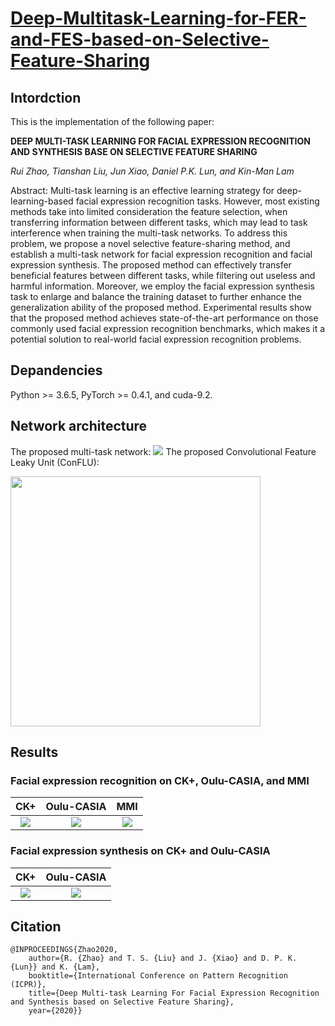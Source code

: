 # [Deep-Multitask-Learning-for-FER-and-FES-based-on-Selective-Feature-Sharing](https://github.com/RickZ1010/Multitask-Learning-in-Facial-Expression-Analysis-FET-plus-FER)

## Intordction
This is the implementation of the following paper:

**DEEP MULTI-TASK LEARNING FOR FACIAL EXPRESSION RECOGNITION AND SYNTHESIS BASE ON SELECTIVE FEATURE SHARING**

*Rui Zhao, Tianshan Liu, Jun Xiao, Daniel P.K. Lun, and Kin-Man Lam*

Abstract: Multi-task learning is an effective learning strategy for deep-learning-based facial expression recognition tasks. However, most existing methods take into limited consideration the feature selection, when transferring information between different tasks, which may lead to task interference when training the multi-task networks. To address this problem, we propose a novel selective feature-sharing method, and establish a multi-task network for facial expression recognition and facial expression synthesis. The proposed method can effectively transfer beneficial features between different tasks, while filtering out useless and harmful information. Moreover, we employ the facial expression synthesis task to enlarge and balance the training dataset to further enhance the generalization ability of the proposed method. Experimental results show that the proposed method achieves state-of-the-art performance on those commonly used facial expression recognition benchmarks, which makes it a potential solution to real-world facial expression recognition problems.

## Depandencies
Python >= 3.6.5, PyTorch >= 0.4.1, and cuda-9.2.

## Network architecture
The proposed multi-task network:
![](https://github.com/RickZ1010/Deep-Multitask-Learning-For-Facial-Expression-Analysis-FER-plus-FES/blob/master/figs/fig1.png?raw=true)
The proposed Convolutional Feature Leaky Unit (ConFLU):
<div align=left><img width="400" src="https://github.com/RickZ1010/Deep-Multitask-Learning-For-Facial-Expression-Analysis-FER-plus-FES/blob/master/figs/fig2.png?raw=true"/></div>

## Results
### Facial expression recognition on CK+, Oulu-CASIA, and MMI
CK+                        |  Oulu-CASIA               | MMI
:-------------------------:|:-------------------------:|:-------------------------:
![](https://github.com/RickZ1010/Deep-Multitask-Learning-For-FER-and-FES-based-on-Selective-Feature-Sharing/blob/master/figs/table1.png)  |  ![](https://github.com/RickZ1010/Deep-Multitask-Learning-For-FER-and-FES-based-on-Selective-Feature-Sharing/blob/master/figs/table2.png)|  ![](https://github.com/RickZ1010/Deep-Multitask-Learning-For-FER-and-FES-based-on-Selective-Feature-Sharing/blob/master/figs/table3.png)

### Facial expression synthesis on CK+ and Oulu-CASIA
CK+                        |  Oulu-CASIA
:-------------------------:|:-------------------------:
![](https://github.com/RickZ1010/Deep-Multitask-Learning-For-FER-and-FES-based-on-Selective-Feature-Sharing/blob/master/figs/fig3a.png)  |  ![](https://github.com/RickZ1010/Deep-Multitask-Learning-For-FER-and-FES-based-on-Selective-Feature-Sharing/blob/master/figs/fig3b.png)

## Citation

    @INPROCEEDINGS{Zhao2020, 
        author={R. {Zhao} and T. S. {Liu} and J. {Xiao} and D. P. K. {Lun}} and K. {Lam}, 
        booktitle={International Conference on Pattern Recognition (ICPR)}, 
        title={Deep Multi-task Learning For Facial Expression Recognition and Synthesis based on Selective Feature Sharing}, 
        year={2020}}
